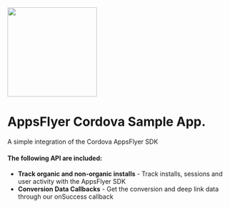 <img src="https://www.appsflyer.com/wp-content/uploads/2016/11/logo-1.svg"  width="200">

# AppsFlyer Cordova Sample App.
A simple integration of the Cordova AppsFlyer SDK

#### The following API are included:

- **Track organic and non-organic installs** - Track installs, sessions and user activity with the AppsFlyer SDK
- **Conversion Data Callbacks** - Get the conversion and deep link data through our onSuccess callback
